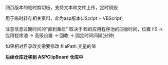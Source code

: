 网页版本的临时剪切板，支持文本和文件上传，定时销毁

用于临时转存相关资料，此为asp版本(JScript + VBScript)

注意信息过期时间的“直到重启” 取决于IIS的应用程序池的回收时间，位置 IIS -> 应用程序池 -> 高级设置  -> 回收  ->  固定时间间隔(分钟)

如果相对目录改变需要修改 filePath 变量的值

**后续仓库迁移到 ASPClipBoard 仓库中**

